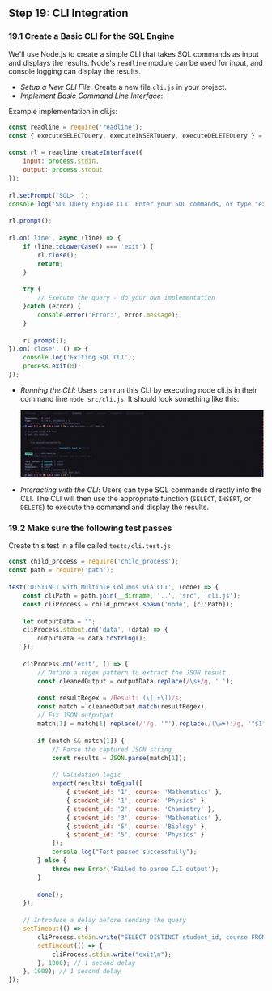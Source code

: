 ## Step 19: CLI Integration
### 19.1 Create a Basic CLI for the SQL Engine
We'll use Node.js to create a simple CLI that takes SQL commands as input and displays the results. Node's `readline` module can be used for input, and console logging can display the results.

- *Setup a New CLI File*: Create a new file `cli.js` in your project.
- *Implement Basic Command Line Interface*:

Example implementation in cli.js:

```javascript
const readline = require('readline');
const { executeSELECTQuery, executeINSERTQuery, executeDELETEQuery } = require('./queryExecutor');

const rl = readline.createInterface({
    input: process.stdin,
    output: process.stdout
});

rl.setPrompt('SQL> ');
console.log('SQL Query Engine CLI. Enter your SQL commands, or type "exit" to quit.');

rl.prompt();

rl.on('line', async (line) => {
    if (line.toLowerCase() === 'exit') {
        rl.close();
        return;
    }

    try {
        // Execute the query - do your own implementation
    }catch (error) {
        console.error('Error:', error.message);
    }

    rl.prompt();
}).on('close', () => {
    console.log('Exiting SQL CLI');
    process.exit(0);
});
```

- *Running the CLI*: Users can run this CLI by executing node cli.js in their command line `node src/cli.js`.
It should look something like this:

    <img src="./assets/tutorial-19.gif" width="600" />

- *Interacting with the CLI*: Users can type SQL commands directly into the CLI. The CLI will then use the appropriate function (`SELECT`, `INSERT`, or `DELETE`) to execute the command and display the results.

### 19.2 Make sure the following test passes

Create this test in a file called `tests/cli.test.js`

```javascript
const child_process = require('child_process');
const path = require('path');

test('DISTINCT with Multiple Columns via CLI', (done) => {
    const cliPath = path.join(__dirname, '..', 'src', 'cli.js');
    const cliProcess = child_process.spawn('node', [cliPath]);

    let outputData = "";
    cliProcess.stdout.on('data', (data) => {
        outputData += data.toString();
    });

    cliProcess.on('exit', () => {
        // Define a regex pattern to extract the JSON result
        const cleanedOutput = outputData.replace(/\s+/g, ' ');

        const resultRegex = /Result: (\[.+\])/s;
        const match = cleanedOutput.match(resultRegex);
        // Fix JSON outputput
        match[1] = match[1].replace(/'/g, '"').replace(/(\w+):/g, '"$1":');

        if (match && match[1]) {
            // Parse the captured JSON string
            const results = JSON.parse(match[1]);

            // Validation logic
            expect(results).toEqual([
                { student_id: '1', course: 'Mathematics' },
                { student_id: '1', course: 'Physics' },
                { student_id: '2', course: 'Chemistry' },
                { student_id: '3', course: 'Mathematics' },
                { student_id: '5', course: 'Biology' },
                { student_id: '5', course: 'Physics' }
            ]);
            console.log("Test passed successfully");
        } else {
            throw new Error('Failed to parse CLI output');
        }

        done();
    });

    // Introduce a delay before sending the query
    setTimeout(() => {
        cliProcess.stdin.write("SELECT DISTINCT student_id, course FROM enrollment\n");
        setTimeout(() => {
            cliProcess.stdin.write("exit\n");
        }, 1000); // 1 second delay
    }, 1000); // 1 second delay
});
```
